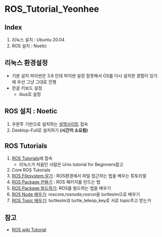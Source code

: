 # ROS_Tutorial_Yeonhee
## Index  
1. 리눅스 설치 : Ubuntu 20.04 
2. ROS 설치 :  Noetic

## 리눅스 환경설정 
- 기본 설치 파이썬은 3.8 인데 파이썬 설정 잘못해서 OS를 다시 설치한 경험이 있기에 우선 그냥 그대로 진행 
- 한글 키보드 설정   
    - ibus로 설정 

## ROS 설치 : Noetic    
1. 우분투 기반으로 설치하는 [설명사이트](http://wiki.ros.org/Installation/Ubuntu) 접속 
2. Desktop-Full로 설치하기 **(시간이 소요됨)**  

## ROS Tutorials
1. [ROS Tutorials](http://wiki.ros.org/ROS/Tutorials)에 접속  
    * 리눅스가 처음인 사람은 Unix tutorial for Beginners참고
2. Core ROS Tutorials
3. [ROS Filesystem 알기](http://wiki.ros.org/ROS/Tutorials/NavigatingTheFilesystem)
: ROS환경에서 파일 접근하는 법을 베우는 튜토리얼  
4. [ROS Package 만들기](http://wiki.ros.org/ROS/Tutorials/CreatingPackage) : ROS 패키지를 만드는 법    
5. [ROS Package 빌드하기](http://wiki.ros.org/ROS/Tutorials/BuildingPackages): ROS를 빌드하는 법을 배우기
6. [ROS Node 배우기](http://wiki.ros.org/ROS/Tutorials/UnderstandingNodes): roscore,rosnode,rosrun을 turtlesim으로 배우기
7. [ROS Topic 배우기](https://github.com/philc/vimium): turtlesim과 turtle_teleop_key로 서로 topic주고 받는거 


## 참고 
- [ROS wiki Tutorial](http://wiki.ros.org/ROS/Tutorials)